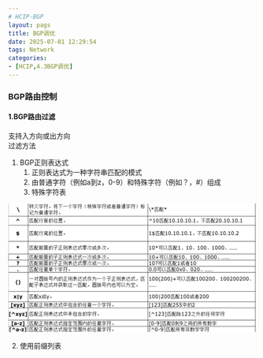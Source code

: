 ```yaml
---
# HCIP-BGP
layout: pags
title: BGP调优
date: 2025-07-01 12:29:54
tags: Network
categories: 
- [HCIP,4.3BGP调优] 
---
```


### BGP路由控制

#### 1.BGP路由过滤

支持入方向或出方向      
过滤方法        
1. BGP正则表达式        
   1. 正则表达式为一种字符串匹配的模式
   2. 由普通字符（例如a到z，0-9）和特殊字符（例如？，#）组成
   3. 特殊字符表
 <!-- more -->
![命令](../imgs/BGP/正则表达式.png)

2. 使用前缀列表


